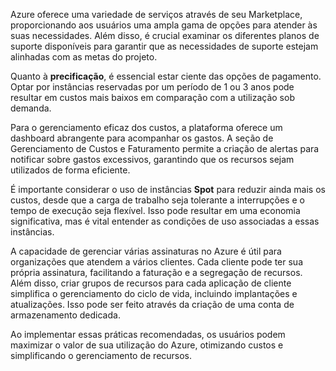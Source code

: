 
Azure oferece uma variedade de serviços através de seu Marketplace, proporcionando aos usuários uma ampla gama de opções para atender às suas necessidades. Além disso, é crucial examinar os diferentes planos de suporte disponíveis para garantir que as necessidades de suporte estejam alinhadas com as metas do projeto.

Quanto à **precificação**, é essencial estar ciente das opções de pagamento. Optar por instâncias reservadas por um período de 1 ou 3 anos pode resultar em custos mais baixos em comparação com a utilização sob demanda.

Para o gerenciamento eficaz dos custos, a plataforma oferece um dashboard abrangente para acompanhar os gastos. A seção de Gerenciamento de Custos e Faturamento permite a criação de alertas para notificar sobre gastos excessivos, garantindo que os recursos sejam utilizados de forma eficiente.

É importante considerar o uso de instâncias **Spot** para reduzir ainda mais os custos, desde que a carga de trabalho seja tolerante a interrupções e o tempo de execução seja flexível. Isso pode resultar em uma economia significativa, mas é vital entender as condições de uso associadas a essas instâncias.

A capacidade de gerenciar várias assinaturas no Azure é útil para organizações que atendem a vários clientes. Cada cliente pode ter sua própria assinatura, facilitando a faturação e a segregação de recursos. Além disso, criar grupos de recursos para cada aplicação de cliente simplifica o gerenciamento do ciclo de vida, incluindo implantações e atualizações. Isso pode ser feito através da criação de uma conta de armazenamento dedicada.

Ao implementar essas práticas recomendadas, os usuários podem maximizar o valor de sua utilização do Azure, otimizando custos e simplificando o gerenciamento de recursos.